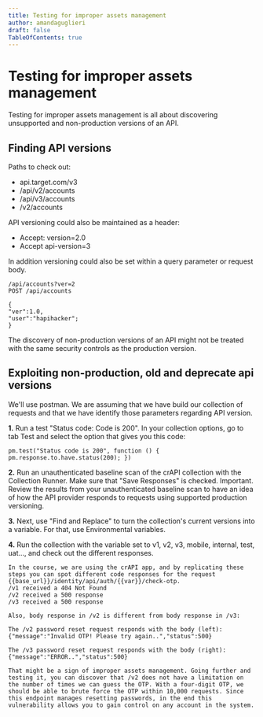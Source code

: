 ```yaml
---
title: Testing for improper assets management
author: amandaguglieri
draft: false
TableOfContents: true
---
```


# Testing for improper assets management

Testing for improper assets management is all about discovering unsupported and non-production versions of an API. 

## Finding API versions

Paths to check out:

+ api.target.com/v3
+ /api/v2/accounts
+ /api/v3/accounts
+ /v2/accounts

API versioning could also be maintained as a header:

+ Accept: version=2.0
+ Accept api-version=3

In addition versioning could also be set within a query parameter or request body.

```
/api/accounts?ver=2
POST /api/accounts

{
"ver":1.0,
"user":"hapihacker";
}
```

The discovery of non-production versions of an API might not be treated with the same security controls as the production version. 


## Exploiting non-production, old and deprecate api versions

We'll use postman. We are assuming that we have build our collection of requests and that we have identify those parameters regarding API version.

**1.** Run a test "Status code: Code is 200". In your collection options, go to tab Test and select the option that gives you this code:

```
pm.test("Status code is 200", function () { pm.response.to.have.status(200); })
```

**2.** Run an unauthenticated baseline scan of the crAPI collection with the Collection Runner. Make sure that "Save Responses" is checked. Important. Review the results from your unauthenticated baseline scan to have an idea of how the API provider responds to requests using supported production versioning.

**3.** Next, use "Find and Replace" to turn the collection's current versions into a variable. For that, use Environmental variables.

**4.** Run the collection with the variable set to v1, v2, v3, mobile, internal, test, uat..., and check out the different responses.


```
In the course, we are using the crAPI app, and by replicating these steps you can spot different code responses for the request {{base_url}}/identity/api/auth/{{var}}/check-otp.
/v1 received a 404 Not Found
/v2 received a 500 response
/v3 received a 500 response

Also, body response in /v2 is different from body response in /v3: 

The /v2 password reset request responds with the body (left):
{"message":"Invalid OTP! Please try again..","status":500}

The /v3 password reset request responds with the body (right):
{"message":"ERROR..","status":500}

That might be a sign of improper assets management. Going further and testing it, you can discover that /v2 does not have a limitation on the number of times we can guess the OTP. With a four-digit OTP, we should be able to brute force the OTP within 10,000 requests. Since this endpoint manages resetting passwords, in the end this vulnerability allows you to gain control on any account in the system. 
```
